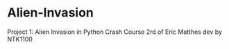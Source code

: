 # Alien-Invasion
Project 1: Alien Invasion in Python Crash Course 2rd of Eric Matthes dev by NTK1100
